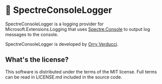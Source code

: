 ﻿📃 SpectreConsoleLogger
======================

SpectreConsoleLogger is a logging provider for Microsoft.Extensions.Logging that uses [Spectre.Console](https://spectreconsole.net/) to output log messages to the console.

SpectreConsoleLogger is developed by [Orry Verducci](https://orryverducci.co.uk/).

What's the license?
-------------------

This software is distributed under the terms of the MIT license. Full terms can be read in LICENSE.md included in the source code.

